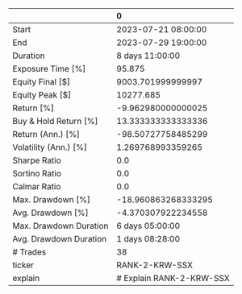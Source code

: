 |                        | 0                        |
|:-----------------------|:-------------------------|
| Start                  | 2023-07-21 08:00:00      |
| End                    | 2023-07-29 19:00:00      |
| Duration               | 8 days 11:00:00          |
| Exposure Time [%]      | 95.875                   |
| Equity Final [$]       | 9003.701999999997        |
| Equity Peak [$]        | 10277.685                |
| Return [%]             | -9.962980000000025       |
| Buy & Hold Return [%]  | 13.333333333333336       |
| Return (Ann.) [%]      | -98.50727758485299       |
| Volatility (Ann.) [%]  | 1.269768993359265        |
| Sharpe Ratio           | 0.0                      |
| Sortino Ratio          | 0.0                      |
| Calmar Ratio           | 0.0                      |
| Max. Drawdown [%]      | -18.960863268333295      |
| Avg. Drawdown [%]      | -4.370307922234558       |
| Max. Drawdown Duration | 6 days 05:00:00          |
| Avg. Drawdown Duration | 1 days 08:28:00          |
| # Trades               | 38                       |
| ticker                 | RANK-2-KRW-SSX           |
| explain                | # Explain RANK-2-KRW-SSX |